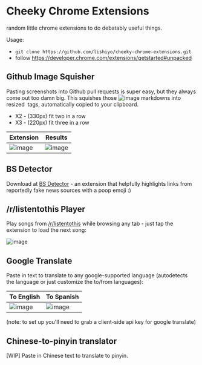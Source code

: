 Cheeky Chrome Extensions
=======

random little chrome extensions to do debatably useful things.

Usage: 
- `git clone https://github.com/lishiyo/cheeky-chrome-extensions.git`
- follow https://developer.chrome.com/extensions/getstarted#unpacked

## Github Image Squisher

Pasting screenshots into Github pull requests is super easy, but they always come out too damn big. This squishes those ![image](github-image-url.png) markdowns into resized <image> tags, automatically copied to your clipboard.

- X2 - (330px) fit two in a row
- X3 - (220px) fit three in a row

Extension | Results
--- | ---
![image](https://user-images.githubusercontent.com/7489058/33798667-d569a236-dcea-11e7-9a33-9ac6fe066124.png) | ![image](https://user-images.githubusercontent.com/7489058/33798703-700e6420-dceb-11e7-827e-c6bcb9d36218.png)


## BS Detector

Download at [BS Detector](https://github.com/lishiyo/bs-detector.git) - an extension that helpfully highlights links from reportedly fake news sources with a poop emoji :) 

## /r/listentothis Player

Play songs from [/r/listentothis](https://www.reddit.com/r/listentothis/) while browsing any tab - just tap the extension to load the next song:

![image](https://user-images.githubusercontent.com/7489058/33799920-7952a010-dd03-11e7-90f6-4b855513ca2c.png)

## Google Translate

Paste in text to translate to any google-supported language (autodetects the language or just customize the to/from languages):

To English | To Spanish
--- | ---
![image](https://user-images.githubusercontent.com/7489058/33801248-11dddcea-dd23-11e7-8d06-ce76c11ca7b3.png) | ![image](https://user-images.githubusercontent.com/7489058/33801247-05892184-dd23-11e7-8e10-357201683724.png)

(note: to set up you'll need to grab a client-side api key for google translate)

## Chinese-to-pinyin translator

[WIP] Paste in Chinese text to translate to pinyin.